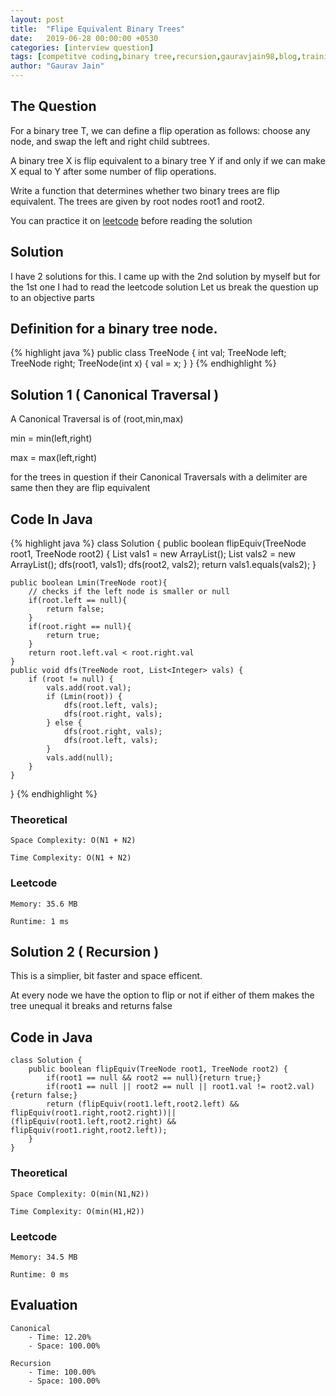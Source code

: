 ```yaml
---
layout: post
title:  "Flipe Equivalent Binary Trees"
date:   2019-06-28 00:00:00 +0530
categories: [interview question]
tags: [competitve coding,binary tree,recursion,gauravjain98,blog,training]
author: "Gaurav Jain"
---
```


## The Question
    
For a binary tree T, we can define a flip operation as follows: choose any node, and swap the left and right child subtrees.

A binary tree X is flip equivalent to a binary tree Y if and only if we can make X equal to Y after some number of flip operations.

Write a function that determines whether two binary trees are flip equivalent.  The trees are given by root nodes root1 and root2.

You can practice it on [leetcode](https://leetcode.com/problems/flip-equivalent-binary-trees/) before reading the solution

## Solution

I have 2 solutions for this. I came up with the 2nd solution by myself but for the 1st one I had to read the leetcode solution
Let us break the question up to an objective parts

## Definition for a binary tree node.

{% highlight java %}
public class TreeNode {
    int val;
    TreeNode left;
    TreeNode right;
    TreeNode(int x) { val = x; }
}
{% endhighlight %}


## Solution 1 ( Canonical Traversal )

A Canonical Traversal is of (root,min,max)

min = min(left,right)

max = max(left,right)

for the trees in question if their Canonical Traversals with a delimiter are same then they are flip equivalent

## Code In Java
{% highlight java %}
class Solution {
    public boolean flipEquiv(TreeNode root1, TreeNode root2) {
        List<Integer> vals1 = new ArrayList();
        List<Integer> vals2 = new ArrayList();
        dfs(root1, vals1);
        dfs(root2, vals2);
        return vals1.equals(vals2);
    }

    public boolean Lmin(TreeNode root){
        // checks if the left node is smaller or null
        if(root.left == null){
            return false;
        }
        if(root.right == null){
            return true;
        }
        return root.left.val < root.right.val
    }
    public void dfs(TreeNode root, List<Integer> vals) {
        if (root != null) {
            vals.add(root.val);
            if (Lmin(root)) {
                dfs(root.left, vals);
                dfs(root.right, vals);
            } else {
                dfs(root.right, vals);
                dfs(root.left, vals);
            }
            vals.add(null);
        }
    }
}
{% endhighlight %}

### Theoretical

    Space Complexity: O(N1 + N2)

    Time Complexity: O(N1 + N2)

### Leetcode

    Memory: 35.6 MB

    Runtime: 1 ms


## Solution 2 ( Recursion )

This is a simplier, bit faster and space efficent.

At every node we have the option to flip or not if either of them makes the tree unequal it breaks and returns false


## Code in Java

```
class Solution {
    public boolean flipEquiv(TreeNode root1, TreeNode root2) {
        if(root1 == null && root2 == null){return true;}
        if(root1 == null || root2 == null || root1.val != root2.val){return false;}
        return (flipEquiv(root1.left,root2.left) && flipEquiv(root1.right,root2.right))||(flipEquiv(root1.left,root2.right) && flipEquiv(root1.right,root2.left));
    }
}
```

### Theoretical

    Space Complexity: O(min(N1,N2))

    Time Complexity: O(min(H1,H2))

### Leetcode

    Memory: 34.5 MB

    Runtime: 0 ms

## Evaluation
    Canonical
        - Time: 12.20%
        - Space: 100.00%
        
    Recursion
        - Time: 100.00%
        - Space: 100.00%

